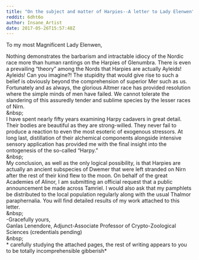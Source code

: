 ```yaml
---
title: "On the subject and matter of Harpies--A letter to Lady Elenwen"
reddit: 6dht6o
author: Insane_Artist
date: 2017-05-26T15:57:48Z
---
```


To my most Magnificent Lady Elenwen,  

Nothing demonstrates the barbarism and intractable idiocy of the Nordic race more than human rantings on the Harpies of Glenumbra. There is even a prevailing “theory” among the Nords that Harpies are actually Ayleids! Ayleids! Can you imagine?! The stupidity that would give rise to such a belief is obviously beyond the comprehension of superior Mer such as us. Fortunately and as always, the glorious Altmer race has provided resolution where the simple minds of men have failed.  We cannot tolerate the slandering of this assuredly tender and sublime species by the lesser races of Nirn.  
&amp;nbsp;  
I have spent nearly fifty years examining Harpy cadavers in great detail. Their bodies are beautiful as they are strong-willed. They never fail to produce a reaction to even the most esoteric of exogenous stressors. At long last, distillation of their alchemical components alongside intensive sensory application has provided me with the final insight into the ontogenesis of the so-called “Harpy.”  
&amp;nbsp;  
My conclusion, as well as the only logical possibility, is that Harpies are actually an ancient subspecies of Dwemer that were left stranded on Nirn after the rest of their kind flew to the moon. On behalf of the great Academies of Alinor, I am submitting an official request that a public announcement be made across Tamriel. I would also ask that my pamphlets be distributed to the local population regularly along with the usual Thalmor paraphernalia. You will find detailed results of my work attached to this letter.  
&amp;nbsp;  
-Gracefully yours,  
              Ganlas Lenendore, Adjunct-Associate Professor of Crypto-Zoological Sciences (credentials pending)  
&amp;nbsp;  
\* carefully studying the attached pages, the rest of writing appears to you to be totally incomprehensible gibberish\*

